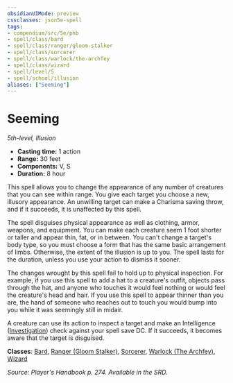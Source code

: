 ```yaml
---
obsidianUIMode: preview
cssclasses: json5e-spell
tags:
- compendium/src/5e/phb
- spell/class/bard
- spell/class/ranger/gloom-stalker
- spell/class/sorcerer
- spell/class/warlock/the-archfey
- spell/class/wizard
- spell/level/5
- spell/school/illusion
aliases: ["Seeming"]
---
```

# Seeming
*5th-level, Illusion*  

- **Casting time:** 1 action
- **Range:** 30 feet
- **Components:** V, S
- **Duration:** 8 hour

This spell allows you to change the appearance of any number of creatures that you can see within range. You give each target you choose a new, illusory appearance. An unwilling target can make a Charisma saving throw, and if it succeeds, it is unaffected by this spell.

The spell disguises physical appearance as well as clothing, armor, weapons, and equipment. You can make each creature seem 1 foot shorter or taller and appear thin, fat, or in between. You can't change a target's body type, so you must choose a form that has the same basic arrangement of limbs. Otherwise, the extent of the illusion is up to you. The spell lasts for the duration, unless you use your action to dismiss it sooner.

The changes wrought by this spell fail to hold up to physical inspection. For example, if you use this spell to add a hat to a creature's outfit, objects pass through the hat, and anyone who touches it would feel nothing or would feel the creature's head and hair. If you use this spell to appear thinner than you are, the hand of someone who reaches out to touch you would bump into you while it was seemingly still in midair.

A creature can use its action to inspect a target and make an Intelligence ([Investigation](z_compendium/rules/skills.md#Investigation)) check against your spell save DC. If it succeeds, it becomes aware that the target is disguised.

**Classes**: [Bard](z_compendium/classes/bard.md), [Ranger (Gloom Stalker)](z_compendium/classes/ranger-gloom-stalker-xge.md), [Sorcerer](z_compendium/classes/sorcerer.md), [Warlock (The Archfey)](z_compendium/classes/warlock-the-archfey.md), [Wizard](z_compendium/classes/wizard.md)

*Source: Player's Handbook p. 274. Available in the SRD.*